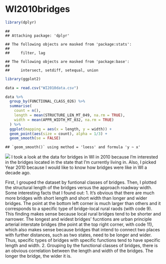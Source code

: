 WI2010bridges
================

``` r
library(dplyr)
```

    ## 
    ## Attaching package: 'dplyr'

    ## The following objects are masked from 'package:stats':
    ## 
    ##     filter, lag

    ## The following objects are masked from 'package:base':
    ## 
    ##     intersect, setdiff, setequal, union

``` r
library(ggplot2)

data = read.csv("WI2010data.csv")

data %>% 
  group_by(FUNCTIONAL_CLASS_026) %>% 
  summarise(
    count = n(),
    length = mean(STRUCTURE_LEN_MT_049, na.rm = TRUE),
    width = mean(APPR_WIDTH_MT_032, na.rm = TRUE)
  ) %>% 
  ggplot(mapping = aes(x = length, y = width)) +
  geom_point(aes(size = count), alpha = 1/3) +
  geom_smooth(se = FALSE)
```

    ## `geom_smooth()` using method = 'loess' and formula 'y ~ x'

![](README_files/figure-gfm/unnamed-chunk-1-1.png)<!-- --> I took a look
at the data for bridges in WI in 2010 because I’m interested in the
bridges located in the state that I’m currently living in. Also, I
picked Year 2010 because I would like to know how bridges were like in
WI a decade ago.

First, I grouped the dataset by funtional classes of bridges. Then, I
plotted the structural length of the bridges versus the approach roadway
width. Some interesting facts that I found out: 1. It’s obvious that
there are much more bridges with short length and short width than
longer and wider bridges. The point at the bottom left corner is much
larger than others and it corresponds to a specific type of bridge-local
rural raods (with code 9). This finding makes sense because local rural
bridges tend to be shorter and narrower. The longest and widest bridges’
fucntions are urban principle arterial interstate bridges (the point at
the top right corner, with code 11), which also makes sense because
bridges that intend to connect two places with further distances, such
as two states, need to be longer and wider. Thus, specific types of
bridges with specific functions tend to have specific length and width.
2. Grouping by the functional classes of bridges, there is an obvious
correlation between the length and width of the bridges. The longer the
bridge, the wider it is.
